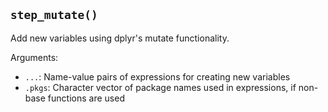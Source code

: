 ## `step_mutate()`

Add new variables using dplyr's mutate functionality.

Arguments:
* `...`: Name-value pairs of expressions for creating new variables
* `.pkgs`: Character vector of package names used in expressions, if non-base functions are used
